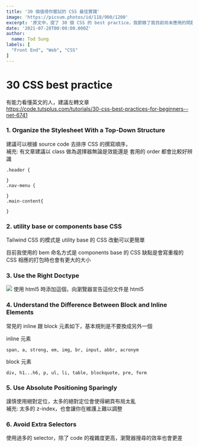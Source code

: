 ```yaml
---
title: '30 個值得你嘗試的 CSS 最佳實踐'
image: 'https://picsum.photos/id/118/900/1200'
excerpt: '原文中，提了 30 個 CSS 的 best practice，我節錄了我目前尚未應用的問題，也補充了少少的資訊，不管你是初學的人還是已經有一定經驗，都應該要讀過這篇文章，讓你的 css 寫得更精簡、漂亮！'
date: '2021-07-28T00:00:00.000Z'
author:
  name: Tod Sung
labels: [
  "Front End", "Web", "CSS"
]
---
```


# 30 CSS best practice

有能力看懂英文的人，建議左轉文章 <br>
https://code.tutsplus.com/tutorials/30-css-best-practices-for-beginners--net-6741

### 1. Organize the Stylesheet With a Top-Down Structure

建議可以根據 source code 去排序 CSS 的撰寫順序，<br>
補充:
有文章建議以 class 做為選擇器無論是效能還是 套用的 order 都會比較好辨識

```
.header {

}
.nav-menu {

}
.main-content{

}
```
### 2. utility base or components base CSS

Tailwind CSS 的模式是 utility base 的 CSS
改動可以更簡單

目前我使用的 bem 命名方式是 components base 的 CSS
缺點是會寫重複的 CSS 相應的打包時也會有更大的大小

### 3. Use the Right Doctype

![](https://i.imgur.com/dKqXBK7.png)
使用 html5 時添加這個，向瀏覽器宣告這份文件是 html5

### 4. Understand the Difference Between Block and Inline Elements

常見的 inline 跟 block 元素如下，基本規則是不要換成另外一個<br>

inline 元素
```
span, a, strong, em, img, br, input, abbr, acronym
```

block 元素
```
div, h1...h6, p, ul, li, table, blockquote, pre, form
```

### 5. Use Absolute Positioning Sparingly

謹慎使用絕對定位，太多的絕對定位會使得網頁布局太亂<br>
補充: 太多的 z-index，也會讓你在維護上難以調整

### 6. Avoid Extra Selectors

使用過多的 selector，除了 code 的複雜度更高，瀏覽器搜尋的效率也會更差